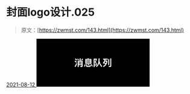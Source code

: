 <!--yml
category: 未分类
date: 0001-01-01 00:00:00
--->

# 封面logo设计.025

> 原文：[https://zwmst.com/143.html](https://zwmst.com/143.html)

   [ <time datetime="2021-08-12T09:21:28+08:00"> 2021-08-12 </time> ](https://zwmst.com/%e5%b0%81%e9%9d%a2logo%e8%ae%be%e8%ae%a1-025)  [![](img/009b89d49b89d559bd03231b50120fac.png)](https://zwmst.com/wp-content/uploads/2021/08/1628731288-92f946c3ab84cc6.jpeg)